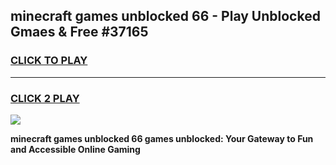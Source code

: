 
## minecraft games unblocked 66 - Play Unblocked Gmaes & Free #37165
<h3>
<a href="https://premium.freeplayer.one?title=minecraft_games_unblocked_66&ref=03M">CLICK TO PLAY</a></h3>
<hr>

<h3>
<a href="https://premium.freeplayer.one?title=minecraft_games_unblocked_66&ref=03M">CLICK 2 PLAY</a>
  
</h3>

<a href="https://premium.freeplayer.one?title=minecraft_games_unblocked_66&ref=03M"><img src="https://clearcache.store/games.png"></a>


**minecraft games unblocked 66 games unblocked: Your Gateway to Fun and Accessible Online Gaming**
